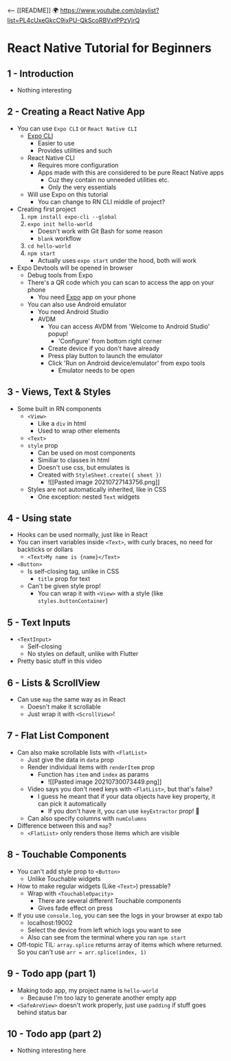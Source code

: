 <-- [[README]]
🌍 https://www.youtube.com/playlist?list=PL4cUxeGkcC9ixPU-QkScoRBVxtPPzVjrQ
# React Native Tutorial for Beginners

## 1 - Introduction
- Nothing interesting


## 2 - Creating a React Native App
- You can use `Expo CLI` or `React Native CLI`
	- [Expo CLI](https://docs.expo.io/workflow/expo-cli/)
		- Easier to use
		- Provides utilities and such
	- React Native CLI
		- Requires more configuration
		- Apps made with this are considered to be pure React Native apps
			- Cuz they contain no unneeded utilities etc.
			- Only the very essentials
	- Will use Expo on this tutorial
		- You can change to RN CLI middle of project?
- Creating first project
	1. `npm install expo-cli --global`
	2. `expo init hello-world`
		- Doesn't work with Git Bash for some reason
		-  `blank` workflow 
	3. `cd hello-world`
	4. `npm start`
		- Actually uses `expo start` under the hood, both will work
- Expo Devtools will be opened in browser
	- Debug tools from Expo
	- There's a QR code which you can scan to access the app on your phone
		- You need [Expo](https://play.google.com/store/apps/details?id=host.exp.exponent&referrer=www) app on your phone
	- You can also use Android emulator
		- You need Android Studio
		- AVDM
			- You can access AVDM from 'Welcome to Android Studio' popup!
				- 'Configure' from bottom right corner
			- Create device if you don't have already
			- Press play button to launch the emulator
			- Click 'Run on Android device/emulator' from expo tools
				- Emulator needs to be open


## 3 - Views, Text & Styles
- Some built in RN components
	- `<View>`
		- Like a `div` in html
		- Used to wrap other elements
	- `<Text>`
	- `style` prop
		- Can be used on most components
		- Similiar to classes in html
		- Doesn't use css, but emulates is
		-  Created with `StyleSheet.create({ sheet })`
			- ![[Pasted image 20210727143756.png]]
	- Styles are not automatically inherited, like in CSS
		- One exception: nested `Text` widgets


## 4 - Using state
- Hooks can be used normally, just like in React
- You can insert variables inside `<Text>`, with curly braces, no need for backticks or dollars
	- `<Text>My name is {name}</Text>`
- `<Button>`
	- Is self-closing tag, unlike in CSS
		- `title` prop for text
	- Can't be given style prop!
		- You can wrap it with `<View>` with a style (like `styles.buttonContainer`)


## 5 - Text Inputs
- `<TextInput>`
	- Self-closing
	- No styles on default, unlike with Flutter
- Pretty basic stuff in this video


## 6 - Lists & ScrollView
- Can use `map` the same way as in React
	- Doesn't make it scrollable
	- Just wrap it with `<ScrollView>`!


## 7 - Flat List Component
- Can also make scrollable lists with `<FlatList>`
	- Just give the data in `data` prop
	- Render individual items with `renderItem` prop
		- Function has `item` and `index` as params
			- ![[Pasted image 20210730073449.png]]
	- Video says you don't need keys with `<FlatList>`, but that's false?
		- I guess he meant that if your data objects have key property, it can pick it automatically
			- If you don't have it, you can use `keyExtractor` prop! 🤩
	- Can also specify columns with `numColumns`
- Difference between this and `map`?
	- `<FlatList>` only renders those items which are visible


## 8 - Touchable Components
- You can't add style prop to `<Button>`
	- Unlike Touchable widgets
- How to make regular widgets (Like `<Text>`) pressable?
	- Wrap with `<TouchableOpacity>`
		- There are several different Touchable components
		- Gives fade effect on press
- If you use `console.log`, you can see the logs in your browser at expo tab
	- localhost:19002
	- Select the device from left which logs you want to see
	- Also can see from the terminal where you ran `npm start`
- Off-topic TIL: `array.splice` returns array of items which where returned. So you can't use `arr = arr.splice(index, 1)`


## 9 - Todo app (part 1)
- Making todo app, my project name is `hello-world`
	- Because I'm too lazy to generate another empty app
- `<SafeAreView>` doesn't work properly, just use `padding` if stuff goes behind status bar


## 10 - Todo app (part 2)
- Nothing interesting here


